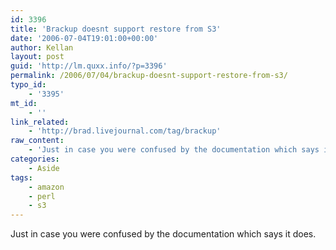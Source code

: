 ```yaml
---
id: 3396
title: 'Brackup doesnt support restore from S3'
date: '2006-07-04T19:01:00+00:00'
author: Kellan
layout: post
guid: 'http://lm.quxx.info/?p=3396'
permalink: /2006/07/04/brackup-doesnt-support-restore-from-s3/
typo_id:
    - '3395'
mt_id:
    - ''
link_related:
    - 'http://brad.livejournal.com/tag/brackup'
raw_content:
    - 'Just in case you were confused by the documentation which says it does.'
categories:
    - Aside
tags:
    - amazon
    - perl
    - s3
---
```


Just in case you were confused by the documentation which says it does.
